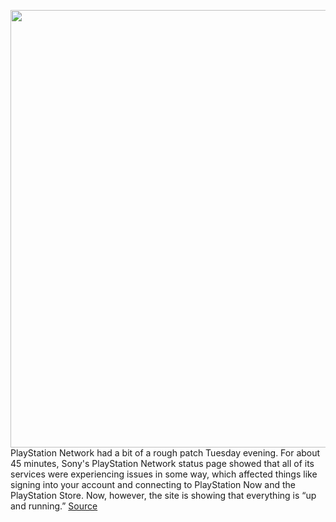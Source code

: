 <img src='https://cdn.vox-cdn.com/thumbor/JCsxU89WiA5ZwgTcZVbT2_6Zz28=/0x0:2040x1360/1200x800/filters:focal(857x517:1183x843)/cdn.vox-cdn.com/uploads/chorus_image/image/70742420/vpavic_4278_20201030_0301.0.jpg' width='700px' /><br/>
PlayStation Network had a bit of a rough patch Tuesday evening. For about 45 minutes, Sony's PlayStation Network status page showed that all of its services were experiencing issues in some way, which affected things like signing into your account and connecting to PlayStation Now and the PlayStation Store. Now, however, the site is showing that everything is “up and running.”
<a href='https://www.theverge.com/2022/4/12/23022843/sony-playstation-network-outage-is-down-error-store-ps5-ps4'> Source <a/>